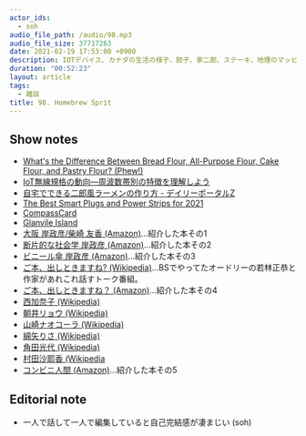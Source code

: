 ```yaml
---
actor_ids:
  - soh
audio_file_path: /audio/98.mp3
audio_file_size: 37717263
date: 2021-02-19 17:53:00 +0900
description: IOTデバイス、カナダの生活の様子、餃子、家二郎、ステーキ、地理のマッピング、おすすめの本について、壁に向かって話しました。
duration: "00:52:23"
layout: article
tags:
  - 雑談
title: 98. Homebrew Sprit
---
```


## Show notes
- [What's the Difference Between Bread Flour, All-Purpose Flour, Cake Flour, and Pastry Flour? (Phew!)](https://www.bonappetit.com/story/difference-bread-all-purpose-cake-pastry-flour])
- [IoT無線規格の動向―周波数帯別の特徴を理解しよう](https://thinkit.co.jp/article/9936)
- [自宅でできる二郎風ラーメンの作り方 - デイリーポータルZ](https://dailyportalz.jp/kiji/141020165435)
- [The Best Smart Plugs and Power Strips for 2021](https://www.pcmag.com/picks/the-best-smart-plugs-and-power-strips)
- [CompassCard](https://www.compasscard.ca/)
- [Glanvile Island](https://granvilleisland.com/)
- [大阪 岸政彦/柴崎 友香 (Amazon)](https://www.amazon.co.jp/%E5%A4%A7%E9%98%AA-%E5%B2%B8-%E6%94%BF%E5%BD%A6/dp/430902937X/?tag=researchatf04-22)...紹介した本その1
- [断片的な社会学 岸政彦 (Amazon)](https://www.amazon.co.jp/gp/product/B01C88U79A/?tag=researchatf04-22)...紹介した本その2
- [ビニール傘 岸政彦 (Amazon)](https://www.amazon.co.jp/gp/product/B073CTNWRH/?tag=researchatf04-22)...紹介した本その3
- [ご本、出しときますね? (Wikipedia)](https://ja.wikipedia.org/wiki/%E3%81%94%E6%9C%AC%E3%80%81%E5%87%BA%E3%81%97%E3%81%A8%E3%81%8D%E3%81%BE%E3%81%99%E3%81%AD%3F)...BSでやってたオードリーの若林正恭と作家があれこれ話すトーク番組。
- [ご本、出しときますね？ (Amazon)](https://www.amazon.co.jp/%E3%81%94%E6%9C%AC%E3%80%81%E5%87%BA%E3%81%97%E3%81%A8%E3%81%8D%E3%81%BE%E3%81%99%E3%81%AD%EF%BC%9F-%EF%BC%A2%EF%BC%B3%E3%82%B8%E3%83%A3%E3%83%91%E3%83%B3-ebook/dp/B07252MN8T/?tag=researchatf04-22)...紹介した本その4
- [西加奈子 (Wikipedia)](https://ja.wikipedia.org/wiki/%E8%A5%BF%E5%8A%A0%E5%A5%88%E5%AD%90)
- [朝井リョウ (Wikipedia)](https://ja.wikipedia.org/wiki/%E6%9C%9D%E4%BA%95%E3%83%AA%E3%83%A7%E3%82%A6)
- [山崎ナオコーラ (Wikipedia)](https://ja.wikipedia.org/wiki/%E5%B1%B1%E5%B4%8E%E3%83%8A%E3%82%AA%E3%82%B3%E3%83%BC%E3%83%A9)
- [綿矢りさ (Wikipedia)](https://ja.wikipedia.org/wiki/%E7%B6%BF%E7%9F%A2%E3%82%8A%E3%81%95)
- [角田光代 (Wikipedia)](https://ja.wikipedia.org/wiki/%E8%A7%92%E7%94%B0%E5%85%89%E4%BB%A3)
- [村田沙耶香 (Wikipedia](https://ja.wikipedia.org/wiki/%E6%9D%91%E7%94%B0%E6%B2%99%E8%80%B6%E9%A6%99)
- [コンビニ人間 (Amazon)](https://www.amazon.co.jp/dp/B07GYMDBCM/?tag=researchatf04-22)...紹介した本その5

## Editorial note
- 一人で話して一人で編集していると自己完結感が凄まじい (soh)

